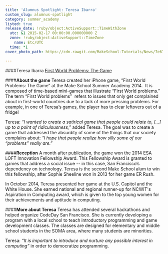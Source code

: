 ```yaml
---
title: 'Alumnus Spotlight: Teresa Ibarra'
custom_slug: alumnus-spotlight
category: summer_academy
listed: true
release_date: !ruby/object:ActiveSupport::TimeWithZone
  utc: &1 2015-02-17 00:00:00.000000000 Z
  zone: !ruby/object:ActiveSupport::TimeZone
    name: Etc/UTC
  time: *1
cover_photo_path: https://cdn.rawgit.com/MakeSchool-Tutorials/News/7e67f67dbc8780adf87e76eccbe1500bcef0635e//881a8812-6ae0-427e-b363-cca223527c70/cover_photo.jpeg

---
```

####Teresa Ibarra
[First World Problems: The Game
](https://itunes.apple.com/us/app/first-world-problems-the-game/id912155298?mt=8)

####**About the game**
Teresa created her iPhone game, “First World Problems: The Game” at the Make School Summer Academy 2014.  It is composed of time-based mini-games that illustrate “First World problems.” The term “First World problems”  refers to issues that only get complained about in first-world countries due to a lack of more pressing problems. For example, in one of Teresa’s games, the player has to clear leftovers out of a fridge! 

Teresa: *“I wanted to create a satirical game that people could relate to, […] up to a point of ridiculousness,”* added Teresa. The goal was to create a game that addressed the absurdity of some of the things that our society complains about: *“I hope that people realize how silly some of our “problems” really are.”*

####**Reception**
A month after publication, the game won the 2014 ESA LOFT Innovation Fellowship Award. This Fellowship Award is granted to games that address a social issue -- in this case, San Francisco’s dependency on technology. Teresa is the second Make School alum to win this fellowship, after Sophie Sheeline won in 2013 for her game ER Rush. 

In October 2014, Teresa presented her game at the U.S. Capitol and the White House. She earned national and regional runner-up for NCWIT's Aspiration in Computing award, which is given to the top young women for their achievements and aptitude in computing.

####**More about Teresa**
Teresa has attended several hackathons and helped organize CodeDay San Francisco. She is currently developing a program with a local school to teach introductory programming and game development classes. The classes are designed for elementary and middle school students in the SOMA area, where many students are minorities. 

Teresa: *“It is important to introduce and nurture any possible interest in computing”* in order to democratize programming.